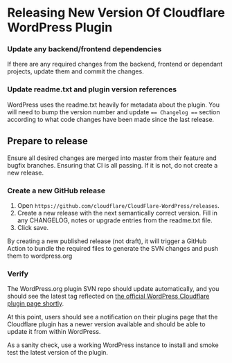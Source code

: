 # Releasing New Version Of Cloudflare WordPress Plugin

### Update any backend/frontend dependencies

If there are any required changes from the backend, frontend or dependant
projects, update them and commit the changes.

### Update readme.txt and plugin version references

WordPress uses the readme.txt heavily for metadata about the plugin. You will
need to bump the version number and update `== Changelog ==` section according
to what code changes have been made since the last release.

## Prepare to release

Ensure all desired changes are merged into master from their feature and bugfix
branches. Ensuring that CI is all passing. If it is not, do not create a new
release.

### Create a new GitHub release

1. Open `https://github.com/cloudflare/CloudFlare-WordPress/releases`.
1. Create a new release with the next semantically correct version. Fill in any
   CHANGELOG, notes or upgrade entries from the readme.txt file.
1. Click save.

By creating a new published release (not draft), it will trigger a GitHub Action
to bundle the required files to generate the SVN changes and push them to
wordpress.org

### Verify

The WordPress.org plugin SVN repo should update automatically, and you should
see the latest tag reflected on [the official WordPress Cloudflare plugin page shortly](https://en-gb.wordpress.org/plugins/cloudflare/).

At this point, users should see a notification on their plugins page that the
Cloudflare plugin has a newer version available and should be able to update it
from within WordPress.

As a sanity check, use a working WordPress instance to install and smoke test
the latest version of the plugin.

